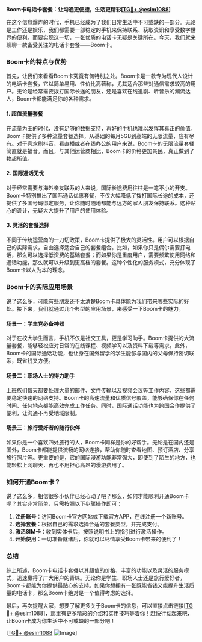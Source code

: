 **Boom卡电话卡套餐：让沟通更便捷，生活更精彩[[TG💪+ @esim1088](https://t.me/s/esim1088)]**

在这个信息爆炸的时代，手机已经成为了我们日常生活中不可或缺的一部分。无论是工作还是娱乐，我们都需要一部稳定的手机来保持联系、获取资讯和享受数字世界的便利。而要实现这一切，一张优质的电话卡无疑是关键所在。今天，我们就来聊聊一款备受关注的电话卡套餐——Boom卡。

### Boom卡的特点与优势

首先，让我们来看看Boom卡究竟有何特别之处。Boom卡是一款专为现代人设计的电话卡套餐，它以简单易用、性价比高著称，尤其适合那些对通信需求较高的用户。无论是经常需要拨打国际长途的朋友，还是喜欢在线追剧、听音乐的潮流达人，Boom卡都能满足你的各种需求。

#### 1. 超值流量套餐

在流量为王的时代，没有足够的数据支持，再好的手机也难以发挥其真正的价值。Boom卡提供了多种流量套餐选择，从基础的每月5GB到高端的无限流量，应有尽有。对于喜欢刷抖音、看直播或者在线办公的用户来说，Boom卡的无限流量套餐简直就是福音。而且，与其他运营商相比，Boom卡的价格更加亲民，真正做到了物超所值。

#### 2. 国际通话无忧

对于经常需要与海外亲友联系的人来说，国际长途费用往往是一笔不小的开支。Boom卡特别推出了国际通话优惠套餐，不仅大幅降低了拨打国际长途的成本，还提供了多国号码绑定服务，让你随时随地都能与远方的家人朋友保持联系。这种贴心的设计，无疑大大提升了用户的使用体验。

#### 3. 灵活的套餐选择

不同于传统运营商的一刀切政策，Boom卡提供了极大的灵活性。用户可以根据自己的实际需求，自由选择适合自己的套餐组合。比如，如果你只是偶尔需要打电话，那么可以选择低资费的基础套餐；而如果你是重度用户，需要频繁使用网络和通话功能，那么就可以升级到更高档的套餐。这种个性化的服务模式，充分体现了Boom卡以人为本的理念。

### Boom卡的实际应用场景

说了这么多，可能有些朋友还不太清楚Boom卡具体能为我们带来哪些实际的好处。接下来，我们就通过几个典型的应用场景，来感受一下Boom卡的魅力。

#### 场景一：学生党必备神器

对于在校大学生而言，手机不仅是社交工具，更是学习助手。Boom卡提供的大流量套餐，能够轻松应对日常的在线课程、视频学习以及资料下载等需求。此外，Boom卡的国际通话功能，也让身在国外留学的学生能够与国内的父母保持密切联系，既省钱又方便。

#### 场景二：职场人士的得力助手

上班族们每天都要处理大量的邮件、文件传输以及视频会议等工作内容，这些都需要稳定快速的网络支持。Boom卡的高速流量和优质信号覆盖，能够确保你在任何时间、任何地点都能高效完成工作任务。同时，国际通话功能也为跨国合作提供了便利，让沟通不再受地域限制。

#### 场景三：旅行爱好者的随行伙伴

如果你是一个喜欢四处旅行的人，Boom卡同样是你的好帮手。无论是在国内还是国外，Boom卡都能提供流畅的网络连接，帮助你随时查看地图、预订酒店、分享旅行照片等。更重要的是，它的国际漫游功能非常强大，即使到了陌生的地方，也能轻松上网聊天，再也不用担心高昂的漫游费用了。

### 如何开通Boom卡？

说了这么多，相信很多小伙伴已经心动了吧？那么，如何才能顺利开通Boom卡呢？其实非常简单，只需按照以下步骤操作即可：

1. **注册账号**：访问Boom卡官方网站或下载官方APP，在线注册一个新账号。
2. **选择套餐**：根据自己的需求选择合适的套餐类型，并完成支付。
3. **激活SIM卡**：收到实体卡后，按照说明书上的指引进行激活操作。
4. **开始使用**：一切准备就绪后，你就可以尽情享受Boom卡带来的便利了！

### 总结

综上所述，Boom卡电话卡套餐以其超值的价格、丰富的功能以及灵活的服务模式，迅速赢得了广大用户的青睐。无论你是学生、职场人士还是旅行爱好者，Boom卡都能为你提供最贴心的支持。如果你想拥有一张既能省钱又能提升生活质量的电话卡，那么Boom卡绝对是一个值得考虑的选择。

最后，再次提醒大家，想要了解更多关于Boom卡的信息，可以直接点击链接[[TG💪+ @esim1088](https://t.me/s/esim1088)]，那里有更多精彩的介绍和实用技巧等着你！赶快行动起来吧，让Boom卡成为你生活中不可或缺的一部分吧！

[[TG💪+ @esim1088](https://t.me/s/esim1088) ![Image](https://i.postimg.cc/4NQfJmqS/Snipaste-2025-05-13-00-14-12.png)]